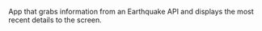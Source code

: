 App that grabs information from an Earthquake API and displays the most recent details to the screen. 
